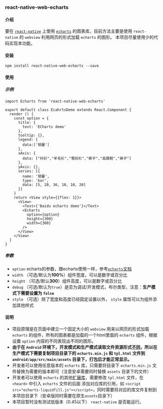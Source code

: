 ### react-native-web-echarts

#### 介绍
要在 [`react-native`](http://facebook.github.io/react-native/) 上使用 [`echarts`](http://echarts.baidu.com) 的图表库，目前方法主要是使用 `react-native` 的 `webview` 利用网页的形式加载 `echarts` 的图形。
本项目尽量使用少的代码实现本功能。

#### 安装

```
npm install react-native-web-echarts --save
```

#### 使用

##### 示例

```
import Echarts from 'react-native-web-echarts'

export default class EcahrtsDemo extends React.Component {
  render () {
    const option = {
      title: {
        text: 'ECharts demo'
      },
      tooltip: {},
      legend: {
        data:['销量']
      },
      xAxis: {
        data: ["衬衫","羊毛衫","雪纺衫","裤子","高跟鞋","袜子"]
      },
      yAxis: {},
      series: [{
        name: '销量',
        type: 'bar',
        data: [5, 20, 36, 10, 10, 20]
      }]
    }
    return <View style={{flex: 1}}>
      <View>
        <Text>{'Baidu echarts demo'}</Text>
        <Echarts
          option={option}
          height={300}
          width={300}
        />
      </View>
    </View>
  }
}
```

##### 参数
- `option` echarts的参数，跟echarts使用一样，参考[`echarts`文档](http://echarts.baidu.com/option.html)
- `width` （可选/默认为**100%**）组件宽度，可以是数字或百分比
- `height` （可选/默认**300**）组件高度，可以是数字或百分比
- `debug` （可选/默认为`true`）是否为调试/开发模式，布尔类型，注意：**生产模式下需要设置为 `false`**
- `style` （可选）除了宽度和高度已经固定设置以外， `style` 属性可以为组件添加其他样式

#### 说明
- 项目原理是在页面中建立一个固定大小的 `webview` 用来以网页的形式加载 `echarts` 的组件，所有的图表都是加载的一个html里面的 `echarts` 组件，根据设置 `option` 内容的不同表现出不同的图形。
- **由于在 `Android` 环境下，开发模式和生产模式读取文件资源形式[不同](http://blog.csdn.net/luo_xinran/article/details/71787831)，所以在生产模式下需要复制项目目录下的 `echarts.min.js` 和 `tpl.html` 文件到 `android/app/src/main/assets` 目录下，打包后才能正常显示。**
- 开发者可以使用任意版本的 `echarts` 库，只需要将目录下 `echarts.min.js` 文件替换为需要的版本即可（注意安卓需要同时替换 `assets` 目录下的文件）
- 开发者可以使用 `echarts` 的其他[扩展库](http://echarts.baidu.com/download-extension.html)，需要修改 `tpl.html` 文件，在 `<heard>` 中引入 `echarts` 文件的后面 添加对应库的引用，如 `<script src="echarts-liquidfill.js"></script>`，同时需要将对应的库文件复制到本项目目录下（安卓版同时需要在原生`assets`目录下）
- 本项目暂时没有测试低版本（0.45以下） `react-native` 是否能运行。

